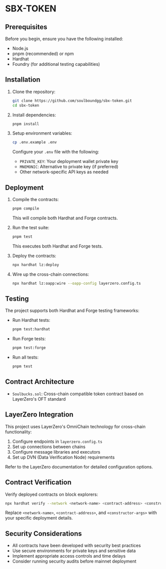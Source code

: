 # SBX-TOKEN

## Prerequisites

Before you begin, ensure you have the following installed:
- Node.js
- pnpm (recommended) or npm
- Hardhat
- Foundry (for additional testing capabilities)

## Installation

1. Clone the repository:
   ```bash
   git clone https://github.com/soulboundgg/sbx-token.git
   cd sbx-token
   ```

2. Install dependencies:
   ```bash
   pnpm install
   ```

3. Setup environment variables:
   ```bash
   cp .env.example .env
   ```
   
   Configure your `.env` file with the following:
   - `PRIVATE_KEY`: Your deployment wallet private key
   - `MNEMONIC`: Alternative to private key (if preferred)
   - Other network-specific API keys as needed

## Deployment

1. Compile the contracts:
   ```bash
   pnpm compile
   ```
   This will compile both Hardhat and Forge contracts.

2. Run the test suite:
   ```bash
   pnpm test
   ```
   This executes both Hardhat and Forge tests.

3. Deploy the contracts:
   ```bash
   npx hardhat lz:deploy
   ```

4. Wire up the cross-chain connections:
   ```bash
   npx hardhat lz:oapp:wire --oapp-config layerzero.config.ts
   ```

## Testing

The project supports both Hardhat and Forge testing frameworks:

- Run Hardhat tests:
  ```bash
  pnpm test:hardhat
  ```

- Run Forge tests:
  ```bash
  pnpm test:forge
  ```

- Run all tests:
  ```bash
  pnpm test
  ```

## Contract Architecture

- `Soulbucks.sol`: Cross-chain compatible token contract based on LayerZero's OFT standard

## LayerZero Integration

This project uses LayerZero's OmniChain technology for cross-chain functionality:

1. Configure endpoints in `layerzero.config.ts`
2. Set up connections between chains
3. Configure message libraries and executors
4. Set up DVN (Data Verification Node) requirements

Refer to the LayerZero documentation for detailed configuration options.

## Contract Verification

Verify deployed contracts on block explorers:

```bash
npx hardhat verify --network <network-name> <contract-address> <constructor-args>
```

Replace `<network-name>`, `<contract-address>`, and `<constructor-args>` with your specific deployment details.

## Security Considerations

- All contracts have been developed with security best practices
- Use secure environments for private keys and sensitive data
- Implement appropriate access controls and time delays
- Consider running security audits before mainnet deployment